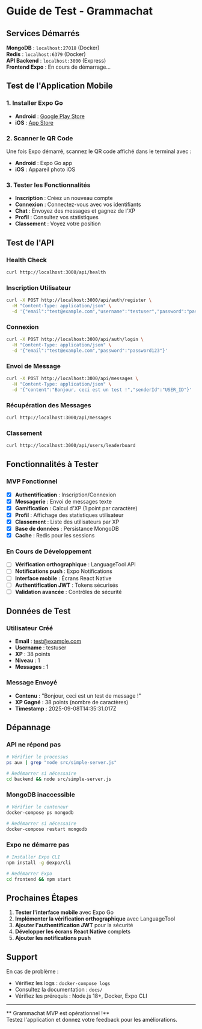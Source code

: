 #  Guide de Test - Grammachat

##  Services Démarrés

 **MongoDB** : `localhost:27018` (Docker)  
 **Redis** : `localhost:6379` (Docker)  
 **API Backend** : `localhost:3000` (Express)  
 **Frontend Expo** : En cours de démarrage...

##  Test de l'Application Mobile

### 1. Installer Expo Go
- **Android** : [Google Play Store](https://play.google.com/store/apps/details?id=host.exp.exponent)
- **iOS** : [App Store](https://apps.apple.com/app/expo-go/id982107779)

### 2. Scanner le QR Code
Une fois Expo démarré, scannez le QR code affiché dans le terminal avec :
- **Android** : Expo Go app
- **iOS** : Appareil photo iOS

### 3. Tester les Fonctionnalités
- **Inscription** : Créez un nouveau compte
- **Connexion** : Connectez-vous avec vos identifiants
- **Chat** : Envoyez des messages et gagnez de l'XP
- **Profil** : Consultez vos statistiques
- **Classement** : Voyez votre position

##  Test de l'API

### Health Check
```bash
curl http://localhost:3000/api/health
```

### Inscription Utilisateur
```bash
curl -X POST http://localhost:3000/api/auth/register \
  -H "Content-Type: application/json" \
  -d '{"email":"test@example.com","username":"testuser","password":"password123"}'
```

### Connexion
```bash
curl -X POST http://localhost:3000/api/auth/login \
  -H "Content-Type: application/json" \
  -d '{"email":"test@example.com","password":"password123"}'
```

### Envoi de Message
```bash
curl -X POST http://localhost:3000/api/messages \
  -H "Content-Type: application/json" \
  -d '{"content":"Bonjour, ceci est un test !","senderId":"USER_ID"}'
```

### Récupération des Messages
```bash
curl http://localhost:3000/api/messages
```

### Classement
```bash
curl http://localhost:3000/api/users/leaderboard
```

##  Fonctionnalités à Tester

###  MVP Fonctionnel
- [x] **Authentification** : Inscription/Connexion
- [x] **Messagerie** : Envoi de messages texte
- [x] **Gamification** : Calcul d'XP (1 point par caractère)
- [x] **Profil** : Affichage des statistiques utilisateur
- [x] **Classement** : Liste des utilisateurs par XP
- [x] **Base de données** : Persistance MongoDB
- [x] **Cache** : Redis pour les sessions

###  En Cours de Développement
- [ ] **Vérification orthographique** : LanguageTool API
- [ ] **Notifications push** : Expo Notifications
- [ ] **Interface mobile** : Écrans React Native
- [ ] **Authentification JWT** : Tokens sécurisés
- [ ] **Validation avancée** : Contrôles de sécurité

##  Données de Test

### Utilisateur Créé
- **Email** : test@example.com
- **Username** : testuser
- **XP** : 38 points
- **Niveau** : 1
- **Messages** : 1

### Message Envoyé
- **Contenu** : "Bonjour, ceci est un test de message !"
- **XP Gagné** : 38 points (nombre de caractères)
- **Timestamp** : 2025-09-08T14:35:31.017Z

##  Dépannage

### API ne répond pas
```bash
# Vérifier le processus
ps aux | grep "node src/simple-server.js"

# Redémarrer si nécessaire
cd backend && node src/simple-server.js
```

### MongoDB inaccessible
```bash
# Vérifier le conteneur
docker-compose ps mongodb

# Redémarrer si nécessaire
docker-compose restart mongodb
```

### Expo ne démarre pas
```bash
# Installer Expo CLI
npm install -g @expo/cli

# Redémarrer Expo
cd frontend && npm start
```

##  Prochaines Étapes

1. **Tester l'interface mobile** avec Expo Go
2. **Implémenter la vérification orthographique** avec LanguageTool
3. **Ajouter l'authentification JWT** pour la sécurité
4. **Développer les écrans React Native** complets
5. **Ajouter les notifications push**

##  Support

En cas de problème :
- Vérifiez les logs : `docker-compose logs`
- Consultez la documentation : `docs/`
- Vérifiez les prérequis : Node.js 18+, Docker, Expo CLI

---

** Grammachat MVP est opérationnel !**  
Testez l'application et donnez votre feedback pour les améliorations.
